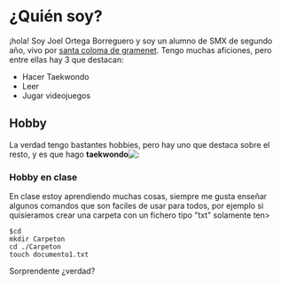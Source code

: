 # ¿Quién soy?
¡hola! Soy Joel Ortega Borreguero y soy un alumno de SMX de segundo año, vivo por [santa coloma de gramenet](https://www.google.com/maps/place/Carrer+Llu%C3%ADs+Nicolau,+08924+Santa+Coloma+de+Gramenet,+Barcelona/@41.4578239,2.1983071,18z/data=!3m1!4b1!4m6!3m5!1s0x12a4bcf688192c21:0x90829cf1f105f2a2!8m2!3d41.4578239!4d2.1983071!16s%2Fg%2F11xjs7_26?entry=ttu). Tengo muchas aficiones, pero entre ellas hay 3 que destacan:
- Hacer Taekwondo
- Leer
- Jugar videojuegos

## Hobby
La verdad tengo bastantes hobbies, pero hay uno que destaca sobre el resto, y es que hago **taekwondo**![:](https://img.freepik.com/vector-premium/dos-ninos-peleando-vector-ilustracion-competencia-taekwondo_105094-63.jpg?w=2000)

### Hobby en clase   
En clase estoy aprendiendo muchas cosas, siempre me gusta enseñar algunos comandos que son faciles de usar para todos, por ejemplo si quisieramos crear una carpeta con un fichero tipo "txt" solamente ten>
```
$cd
mkdir Carpeton
cd ./Carpeton
touch documento1.txt
```
Sorprendente ¿verdad?
